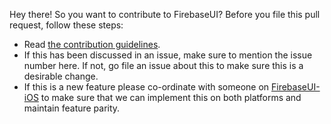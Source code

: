 Hey there! So you want to contribute to FirebaseUI? Before you file this pull request, follow these steps:

  * Read [the contribution guidelines](CONTRIBUTING.md).
  * If this has been discussed in an issue, make sure to mention the issue number here.  If not, go file an issue about this to make sure this is a desirable change.
  * If this is a new feature please co-ordinate with someone on [FirebaseUI-iOS](https://github.com/firebase/firebaseui-ios) to make sure that we can implement this on both platforms and maintain feature parity.
